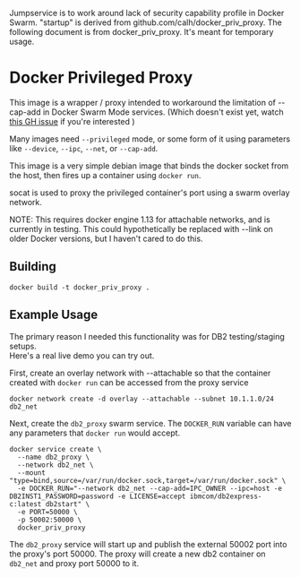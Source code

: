 Jumpservice is to work around lack of security capability profile in Docker Swarm. 
"startup" is derived from github.com/calh/docker_priv_proxy. The following document
is from docker_priv_proxy. It's meant for temporary usage. 

# Docker Privileged Proxy

This image is a wrapper / proxy intended to workaround the limitation
of --cap-add in Docker Swarm Mode services.  (Which doesn't exist yet,
 watch [this GH issue](https://github.com/docker/docker/issues/24862) 
if you're interested )

Many images need `--privileged` mode, or some form of it using 
parameters like `--device`, `--ipc`, `--net`, or `--cap-add`.

This image is a very simple debian image that binds the docker socket
from the host, then fires up a container using `docker run`.  

socat is used to proxy the privileged container's port using a swarm overlay network.

NOTE:  This requires docker engine 1.13 for attachable networks, and is currently in testing.
This could hypothetically be replaced with --link on older Docker versions, but 
I haven't cared to do this.

## Building

`docker build -t docker_priv_proxy .`

## Example Usage

The primary reason I needed this functionality was for DB2 testing/staging setups.  
Here's a real live demo you can try out.

First, create an overlay network with --attachable so that the container
created with `docker run` can be accessed from the proxy service

`docker network create -d overlay --attachable --subnet 10.1.1.0/24 db2_net`

Next, create the `db2_proxy` swarm service.  The `DOCKER_RUN` variable
can have any parameters that `docker run` would accept.  

```
docker service create \
  --name db2_proxy \
  --network db2_net \
  --mount "type=bind,source=/var/run/docker.sock,target=/var/run/docker.sock" \
  -e DOCKER_RUN="--network db2_net --cap-add=IPC_OWNER --ipc=host -e DB2INST1_PASSWORD=password -e LICENSE=accept ibmcom/db2express-c:latest db2start" \
  -e PORT=50000 \
  -p 50002:50000 \
  docker_priv_proxy
```

The `db2_proxy` service will start up and publish the external 50002 port into the proxy's port 50000.
The proxy will create a new db2 container on `db2_net` and proxy port 50000 to it.


